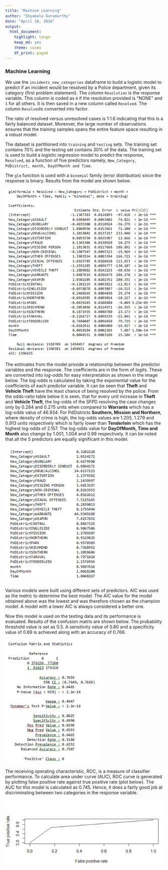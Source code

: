 ```yaml
---
title: "Machine Learning"
author: "Shyamala Gurumurthy"
date: "April 10, 2018"
output: 
  html_document: 
    highlight: tango
    keep_md: yes
    theme: cosmo
    df_print: paged
---
```




### Machine Learning

We use the `incidents_new_categories` dataframe to build a logistic model to predict if an incident would be resolved by a Police department, given its category (first problem statement). The column `Resolution` is the response variable. This column is coded as `0` if the resolution provided is "NONE" and `1` for all others. It is then saved in a new column called `Resolved`. The column `Resolved`is converted into factor. 

The ratio of resolved versus unresolved cases is 1:1.6 indicating that this is a fairly balanced dataset. Moreover, the large number of observations ensures that the training samples spans the entire feature space resulting in a robust model. 

The dataset is partitioned into `training` and `testing` sets. The training set contains 70% and the testing set contains 30% of the data. The training set is used to build a logistic regression model to predict the response, `Resolved`, as a function of five predictors namely, `New_Category, PdDistrict, month, DayOfMonth and Time`. 

The `glm` function is used with a `binomial` family (error distribution) since the response is binary. Results from the model are shown below. 

![](Model_Coeff.jpg)

The estimates from the model provide a relationship between the predictor variables and the response. The coefficients are in the form of *logits*. These are converted into *log-odds* for easy interpretation as shown in the image below. The log-odds is calculated by taking the exponential value for the coefficients of each predictor variable. It can be seen that **Theft** and **Vehicle Theft** have the least chance of being resolved by the police.  From the odds-ratio table below it is seen, that for every unit increase in **Theft** and **Vehicle Theft**, the log-odds of the SFPD resolving the case changes only by 0.284 and 0.275 units when compared to **Warrants** which has a log-odds valus of 46.934. For PdDistricts **Southern, Mission and Northern**, where density of crime is high, the log-odds values are 1.205, 1.279 and 0.913 units respectively which is fairly lower than  **Tenderloin** which has the highest log-odds of 2.157. The log-odds value for **DayOfMonth, Time and Month** also change by 1.001, 1.004 and 0.99 respectively. It can be noted that all the 5 predictors are equally significant in this model.

![](Log_odds.jpg)


Various models were built using different sets of predictors. AIC was used as the metric to determine the best model. The AIC value for the model obtained above was the lowest and was therefore chosen as the champion model. A model with a lower AIC is always considered a better one. 

Now this model is used on the testing data and its performance is evaluated. Results of the confusion matrix are shown below. The probability threshold value is set as 0.5. A sensitivity value of 0.80 and a specificity value of 0.69 is achieved along with an accuracy of 0.766.

![](Confusion_matrix.jpg)

The receiving operating characteristic, ROC, is a measure of classifier performance. To calculate area under curve (AUC), ROC curve is generated by plotting false positive rate against true positive rate (plot below). The AUC for this model is calculated as 0.745. Hence, it does a fairly good job at discriminating between two categories in the response variable.

![](AUC_plot.jpg)
